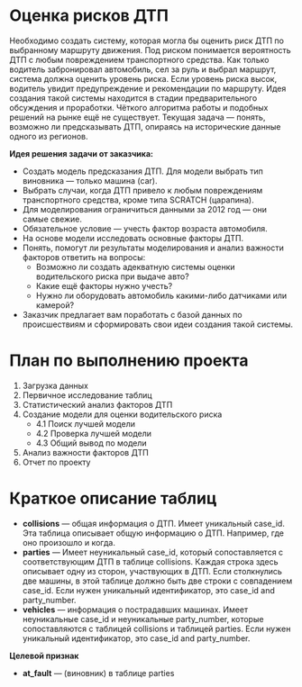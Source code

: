 # Оценка рисков ДТП
Необходимо создать систему, которая могла бы оценить риск ДТП по выбранному маршруту движения. Под риском понимается вероятность ДТП с любым повреждением транспортного средства. Как только водитель забронировал автомобиль, сел за руль и выбрал маршрут, система должна оценить уровень риска. Если уровень риска высок, водитель увидит предупреждение и рекомендации по маршруту.
Идея создания такой системы находится в стадии предварительного обсуждения и проработки. Чёткого алгоритма работы и подобных решений на рынке ещё не существует. Текущая задача — понять, возможно ли предсказывать ДТП, опираясь на исторические данные одного из регионов.

**Идея решения задачи от заказчика:**
- Создать модель предсказания ДТП. Для модели выбрать тип виновника — только машина (car).
- Выбрать случаи, когда ДТП привело к любым повреждениям транспортного средства, кроме типа SCRATCH (царапина).
- Для моделирования ограничиться данными за 2012 год — они самые свежие.
- Обязательное условие — учесть фактор возраста автомобиля.
- На основе модели исследовать основные факторы ДТП.
- Понять, помогут ли результаты моделирования и анализ важности факторов ответить на вопросы:
    - Возможно ли создать адекватную системы оценки водительского риска при выдаче авто?
    - Какие ещё факторы нужно учесть?
    - Нужно ли оборудовать автомобиль какими-либо датчиками или камерой?
- Заказчик предлагает вам поработать с базой данных по происшествиям и сформировать свои идеи создания такой системы. 

# План по выполнению проекта
1. Загрузка данных
2. Первичное исследование таблиц
3. Cтатистический анализ факторов ДТП
4. Создание модели для оценки водительского риска
   - 4.1 Поиск лучшей модели
   - 4.2 Проверка лучшей модели
   - 4.3 Общий вывод по модели
5. Анализ важности факторов ДТП
6. Отчет по проекту

# Краткое описание таблиц 

- **collisions** — общая информация о ДТП. Имеет уникальный case_id. Эта таблица описывает общую информацию о ДТП. Например, где оно произошло и когда.
- **parties** — Имеет неуникальный case_id, который сопоставляется с соответствующим ДТП в таблице collisions. Каждая строка здесь описывает одну из сторон, участвующих в ДТП. Если столкнулись две машины, в этой таблице должно быть две строки с совпадением case_id. Если нужен уникальный идентификатор, это case_id and party_number.
- **vehicles** — информация о пострадавших машинах. Имеет неуникальные case_id и неуникальные party_number, которые сопоставляются с таблицей collisions и таблицей parties. Если нужен уникальный идентификатор, это case_id and party_number.

**Целевой признак**

- **at_fault** — (виновник) в таблице parties
